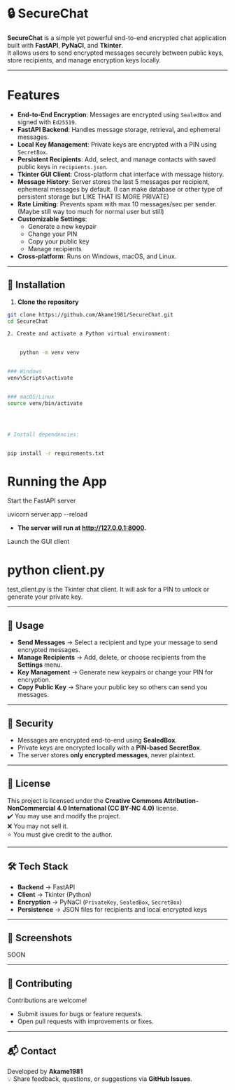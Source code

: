 # 🔒 SecureChat

**SecureChat** is a simple yet powerful end-to-end encrypted chat application built with **FastAPI**, **PyNaCl**, and **Tkinter**.  
It allows users to send encrypted messages securely between public keys, store recipients, and manage encryption keys locally.

---



# Features

- **End-to-End Encryption**: Messages are encrypted using `SealedBox` and signed with `Ed25519`.
- **FastAPI Backend**: Handles message storage, retrieval, and ephemeral messages.
- **Local Key Management**: Private keys are encrypted with a PIN using `SecretBox`.
- **Persistent Recipients**: Add, select, and manage contacts with saved public keys in `recipients.json`.
- **Tkinter GUI Client**: Cross-platform chat interface with message history.
- **Message History**: Server stores the last 5 messages per recipient, ephemeral messages by default. (I can make database or other type of persistent storage but LIKE THAT IS MORE PRIVATE)
- **Rate Limiting**: Prevents spam with max 10 messages/sec per sender. (Maybe still way too much for normal user but still)
- **Customizable Settings**:
  - Generate a new keypair
  - Change your PIN
  - Copy your public key
  - Manage recipients
- **Cross-platform**: Runs on Windows, macOS, and Linux.

---

## 🚀 Installation


1. **Clone the repository**

```bash
git clone https://github.com/Akame1981/SecureChat.git
cd SecureChat

2. Create and activate a Python virtual environment:


    python -m venv venv


### Windows
venv\Scripts\activate


### macOS/Linux
source venv/bin/activate




# Install dependencies:


pip install -r requirements.txt

```

# Running the App
Start the FastAPI server

uvicorn server:app --reload

- **The server will run at http://127.0.0.1:8000.**

Launch the GUI client

# python client.py

test_client.py is the Tkinter chat client. It will ask for a PIN to unlock or generate your private key.

---

## 🎯 Usage
- **Send Messages** → Select a recipient and type your message to send encrypted messages.  
- **Manage Recipients** → Add, delete, or choose recipients from the **Settings** menu.  
- **Key Management** → Generate new keypairs or change your PIN for encryption.  
- **Copy Public Key** → Share your public key so others can send you messages.  

---

## 🔐 Security
- Messages are encrypted end-to-end using **SealedBox**.  
- Private keys are encrypted locally with a **PIN-based SecretBox**.  
- The server stores **only encrypted messages**, never plaintext.  

---

## 📜 License
This project is licensed under the **Creative Commons Attribution-NonCommercial 4.0 International (CC BY-NC 4.0)** license.  
✔️ You may use and modify the project.  
❌ You may not sell it.  
⭐ You must give credit to the author.  

---

## 🛠 Tech Stack
- **Backend** → FastAPI  
- **Client** → Tkinter (Python)  
- **Encryption** → PyNaCl (`PrivateKey`, `SealedBox`, `SecretBox`)  
- **Persistence** → JSON files for recipients and local encrypted keys  

---

## 📸 Screenshots
SOON

---

## 🤝 Contributing
Contributions are welcome!  
- Submit issues for bugs or feature requests.  
- Open pull requests with improvements or fixes.  

---

## 📬 Contact
Developed by **Akame1981**  
💡 Share feedback, questions, or suggestions via **GitHub Issues**.  
